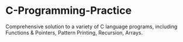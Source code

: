 # C-Programming-Practice
Comprehensive solution to a variety of C language programs, including Functions &amp; Pointers, Pattern Printing, Recursion, Arrays.
